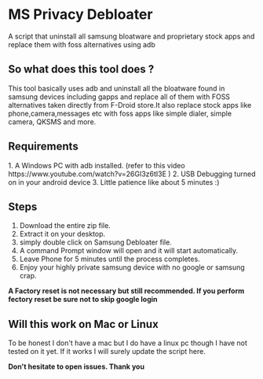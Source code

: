 # MS Privacy Debloater
A script that uninstall all samsung bloatware and proprietary stock apps and replace them with foss alternatives using adb


<h2> So what does this tool does ? </h2>
 This tool basically uses adb and uninstall all the bloatware found in samsung devices including gapps and replace all of them
 with FOSS alternatives taken directly from F-Droid store.It also replace stock apps like phone,camera,messages etc with foss apps 
 like simple dialer, simple camera, QKSMS and more.
 
<h2> Requirements </h2>
 1. A Windows PC with adb installed. (refer to this video https://www.youtube.com/watch?v=26GI3z6tI3E )
 2. USB Debugging turned on in your android device
 3. Little patience like about 5 minutes :)
 
<h2> Steps </h2>

1. Download the entire zip file.
2. Extract it on your desktop.
3. simply double click on Samsung Debloater file.
4. A command Prompt window will open and it will start automatically.
5. Leave Phone for 5 minutes until the process completes.
6. Enjoy your highly private samsung device with no google or samsung crap.

<strong> A Factory reset is not necessary but still recommended. If you perform fectory reset be sure not to skip google login </strong>

<h2> Will this work on Mac or Linux </h2>
 To be honest I don't have a mac but I do have a linux pc though I have not tested on it yet.
 If it works I will surely update the script here.
 
<strong> Don't hesitate to open issues. Thank you </strong>
